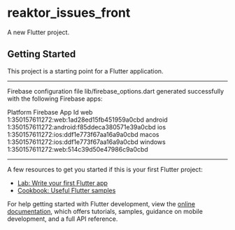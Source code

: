 # reaktor_issues_front

A new Flutter project.

## Getting Started

This project is a starting point for a Flutter application.

---

Firebase configuration file lib/firebase_options.dart generated successfully with the following Firebase apps:

Platform  Firebase App Id
web       1:350157611272:web:1ad28ed15fb451959a0cbd
android   1:350157611272:android:f85ddeca380571e39a0cbd
ios       1:350157611272:ios:ddf1e773f67aa16a9a0cbd
macos     1:350157611272:ios:ddf1e773f67aa16a9a0cbd
windows   1:350157611272:web:514c39d50e47986c9a0cbd

---

A few resources to get you started if this is your first Flutter project:

- [Lab: Write your first Flutter app](https://docs.flutter.dev/get-started/codelab)
- [Cookbook: Useful Flutter samples](https://docs.flutter.dev/cookbook)

For help getting started with Flutter development, view the
[online documentation](https://docs.flutter.dev/), which offers tutorials,
samples, guidance on mobile development, and a full API reference.
